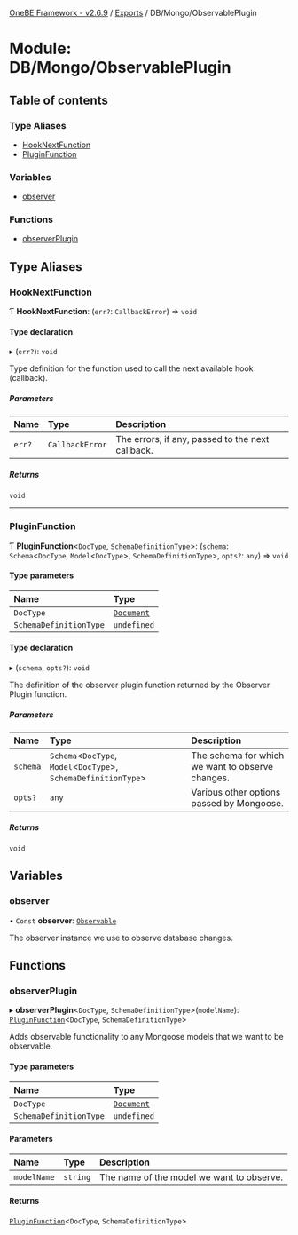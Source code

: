 [OneBE Framework - v2.6.9](../README.md) / [Exports](../modules.md) / DB/Mongo/ObservablePlugin

# Module: DB/Mongo/ObservablePlugin

## Table of contents

### Type Aliases

- [HookNextFunction](DB_Mongo_ObservablePlugin.md#hooknextfunction)
- [PluginFunction](DB_Mongo_ObservablePlugin.md#pluginfunction)

### Variables

- [observer](DB_Mongo_ObservablePlugin.md#observer)

### Functions

- [observerPlugin](DB_Mongo_ObservablePlugin.md#observerplugin)

## Type Aliases

### HookNextFunction

Ƭ **HookNextFunction**: (`err?`: `CallbackError`) => `void`

#### Type declaration

▸ (`err?`): `void`

Type definition for the function used to call the next available hook (callback).

##### Parameters

| Name | Type | Description |
| :------ | :------ | :------ |
| `err?` | `CallbackError` | The errors, if any, passed to the next callback. |

##### Returns

`void`

___

### PluginFunction

Ƭ **PluginFunction**<`DocType`, `SchemaDefinitionType`\>: (`schema`: `Schema`<`DocType`, `Model`<`DocType`\>, `SchemaDefinitionType`\>, `opts?`: `any`) => `void`

#### Type parameters

| Name | Type |
| :------ | :------ |
| `DocType` | [`Document`]( https://developer.mozilla.org/en-US/docs/Web/API/Document ) |
| `SchemaDefinitionType` | `undefined` |

#### Type declaration

▸ (`schema`, `opts?`): `void`

The definition of the observer plugin function returned by the Observer Plugin function.

##### Parameters

| Name | Type | Description |
| :------ | :------ | :------ |
| `schema` | `Schema`<`DocType`, `Model`<`DocType`\>, `SchemaDefinitionType`\> | The schema for which we want to observe changes. |
| `opts?` | `any` | Various other options passed by Mongoose. |

##### Returns

`void`

## Variables

### observer

• `Const` **observer**: [`Observable`](../classes/DB_Mongo_Observable.Observable.md)

The observer instance we use to observe database changes.

## Functions

### observerPlugin

▸ **observerPlugin**<`DocType`, `SchemaDefinitionType`\>(`modelName`): [`PluginFunction`](DB_Mongo_ObservablePlugin.md#pluginfunction)<`DocType`, `SchemaDefinitionType`\>

Adds observable functionality to any Mongoose models that we want to be
observable.

#### Type parameters

| Name | Type |
| :------ | :------ |
| `DocType` | [`Document`]( https://developer.mozilla.org/en-US/docs/Web/API/Document ) |
| `SchemaDefinitionType` | `undefined` |

#### Parameters

| Name | Type | Description |
| :------ | :------ | :------ |
| `modelName` | `string` | The name of the model we want to observe. |

#### Returns

[`PluginFunction`](DB_Mongo_ObservablePlugin.md#pluginfunction)<`DocType`, `SchemaDefinitionType`\>
